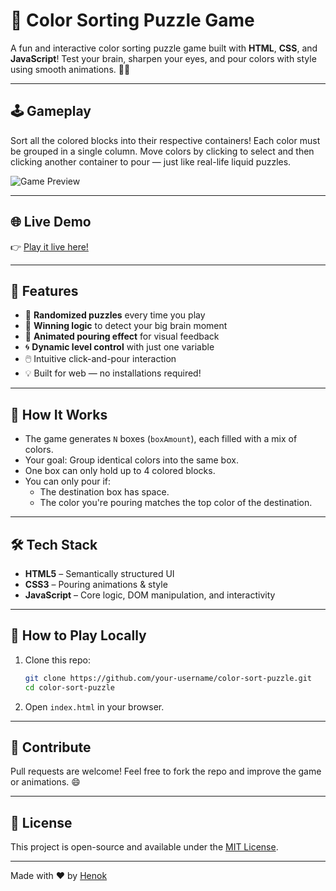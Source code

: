 # 🎨 Color Sorting Puzzle Game

A fun and interactive color sorting puzzle game built with **HTML**, **CSS**, and **JavaScript**! Test your brain, sharpen your eyes, and pour colors with style using smooth animations. 🌈✨

---

## 🕹️ Gameplay

Sort all the colored blocks into their respective containers! Each color must be grouped in a single column. Move colors by clicking to select and then clicking another container to pour — just like real-life liquid puzzles.

![Game Preview](preview.PNG) <!-- Add your gif/screenshot here -->

---

## 🌐 Live Demo

👉 [Play it live here!](https://color-sort.netlify.app) <!-- Replace with your real deployed link -->

---

## 🔧 Features

- 🎲 **Randomized puzzles** every time you play
- 🎯 **Winning logic** to detect your big brain moment
- 🚀 **Animated pouring effect** for visual feedback
- 🌀 **Dynamic level control** with just one variable
- 🖱️ Intuitive click-and-pour interaction
- 💡 Built for web — no installations required!

---

## 🧠 How It Works

- The game generates `N` boxes (`boxAmount`), each filled with a mix of colors.
- Your goal: Group identical colors into the same box.
- One box can only hold up to 4 colored blocks.
- You can only pour if:
  - The destination box has space.
  - The color you're pouring matches the top color of the destination.

---

## 🛠️ Tech Stack

- **HTML5** – Semantically structured UI
- **CSS3** – Pouring animations & style
- **JavaScript** – Core logic, DOM manipulation, and interactivity

---

## 🧪 How to Play Locally

1. Clone this repo:
   ```bash
   git clone https://github.com/your-username/color-sort-puzzle.git
   cd color-sort-puzzle
   ```
2. Open `index.html` in your browser.

---

## 🙌 Contribute

Pull requests are welcome! Feel free to fork the repo and improve the game or animations. 😄

---

## 📄 License

This project is open-source and available under the [MIT License](LICENSE).

---

Made with ❤️ by [Henok](https://github.com/henaorth16)

